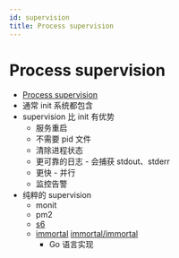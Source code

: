 ```yaml
---
id: supervision
title: Process supervision
---
```


# Process supervision

- [Process supervision](https://en.wikipedia.org/wiki/Process_supervision)
- 通常 init 系统都包含
- supervision 比 init 有优势
  - 服务重启
  - 不需要 pid 文件
  - 清除进程状态
  - 更可靠的日志 - 会捕获 stdout、stderr
  - 更快 - 并行
  - 监控告警
- 纯粹的 supervision
  - monit
  - pm2
  - [s6](http://www.skarnet.org/software/s6/)
  - [immortal](https://immortal.run/) [immortal/immortal](https://github.com/immortal/immortal/)
    - Go 语言实现
